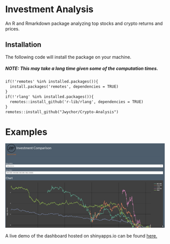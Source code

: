# Investment Analysis
An R and Rmarkdown package analyzing top stocks and crypto returns and prices.

## Installation
The following code will install the package on your machine.

##### NOTE: This may take a long time given some of the computation times.
```
if(!'remotes' %in% installed.packages()){
  install.packages('remotes', dependencies = TRUE)
}
if(!'rlang' %in% installed.packages()){
  remotes::install_github('r-lib/rlang', dependencies = TRUE)
}
remotes::install_github("Jwychor/Crypto-Analysis")
```
# Examples
![image](https://github.com/Jwychor/Crypto-Analysis/blob/master/Images/Dashboard1.JPG)

A live demo of the dashboard hosted on shinyapps.io can be found [here.](https://jwychor.shinyapps.io/InvestmentAnalysis/)
